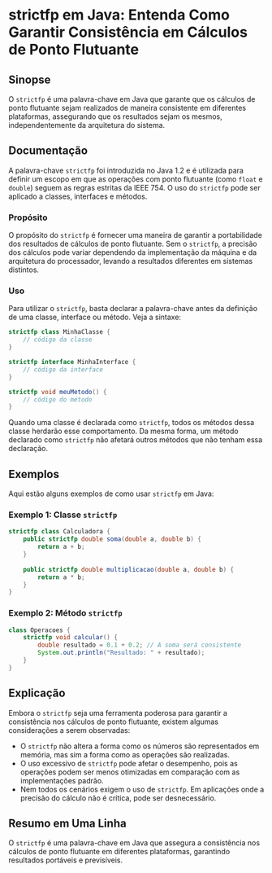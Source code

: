 <!--
Meta Description: # strictfp em Java: Entenda Como Garantir Consistência em Cálculos de Ponto Flutuante ## Sinopse O `strictfp` é uma palavra-chave em Java que garante ...
Meta Keywords: strictfp, java, double, como, uma
-->

# strictfp em Java: Entenda Como Garantir Consistência em Cálculos de Ponto Flutuante

## Sinopse
O `strictfp` é uma palavra-chave em Java que garante que os cálculos de ponto flutuante sejam realizados de maneira consistente em diferentes plataformas, assegurando que os resultados sejam os mesmos, independentemente da arquitetura do sistema.

## Documentação
A palavra-chave `strictfp` foi introduzida no Java 1.2 e é utilizada para definir um escopo em que as operações com ponto flutuante (como `float` e `double`) seguem as regras estritas da IEEE 754. O uso do `strictfp` pode ser aplicado a classes, interfaces e métodos.

### Propósito
O propósito do `strictfp` é fornecer uma maneira de garantir a portabilidade dos resultados de cálculos de ponto flutuante. Sem o `strictfp`, a precisão dos cálculos pode variar dependendo da implementação da máquina e da arquitetura do processador, levando a resultados diferentes em sistemas distintos.

### Uso
Para utilizar o `strictfp`, basta declarar a palavra-chave antes da definição de uma classe, interface ou método. Veja a sintaxe:

```java
strictfp class MinhaClasse {
    // código da classe
}

strictfp interface MinhaInterface {
    // código da interface
}

strictfp void meuMetodo() {
    // código do método
}
```

Quando uma classe é declarada como `strictfp`, todos os métodos dessa classe herdarão esse comportamento. Da mesma forma, um método declarado como `strictfp` não afetará outros métodos que não tenham essa declaração.

## Exemplos
Aqui estão alguns exemplos de como usar `strictfp` em Java:

### Exemplo 1: Classe `strictfp`
```java
strictfp class Calculadora {
    public strictfp double soma(double a, double b) {
        return a + b;
    }
    
    public strictfp double multiplicacao(double a, double b) {
        return a * b;
    }
}
```

### Exemplo 2: Método `strictfp`
```java
class Operacoes {
    strictfp void calcular() {
        double resultado = 0.1 + 0.2; // A soma será consistente
        System.out.println("Resultado: " + resultado);
    }
}
```

## Explicação
Embora o `strictfp` seja uma ferramenta poderosa para garantir a consistência nos cálculos de ponto flutuante, existem algumas considerações a serem observadas:

- O `strictfp` não altera a forma como os números são representados em memória, mas sim a forma como as operações são realizadas.
- O uso excessivo de `strictfp` pode afetar o desempenho, pois as operações podem ser menos otimizadas em comparação com as implementações padrão.
- Nem todos os cenários exigem o uso de `strictfp`. Em aplicações onde a precisão do cálculo não é crítica, pode ser desnecessário.

## Resumo em Uma Linha
O `strictfp` é uma palavra-chave em Java que assegura a consistência nos cálculos de ponto flutuante em diferentes plataformas, garantindo resultados portáveis e previsíveis.